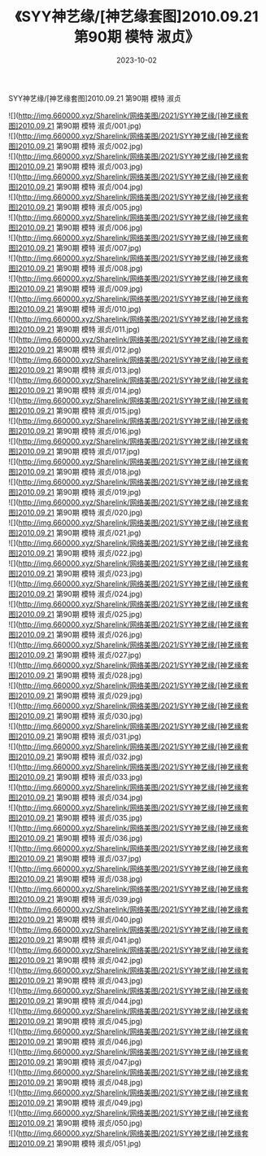 ﻿---
layout: post
title:  《SYY神艺缘/[神艺缘套图]2010.09.21 第90期 模特 淑贞》
date:   2023-10-02
img: http://img.660000.xyz/Sharelink/网络美图/2021/SYY神艺缘/[神艺缘套图]2010.09.21 第90期 模特 淑贞/000.jpg
categories: [美女, 清纯, 唯美]
---

SYY神艺缘/[神艺缘套图]2010.09.21 第90期 模特 淑贞

 ![](http://img.660000.xyz/Sharelink/网络美图/2021/SYY神艺缘/[神艺缘套图]2010.09.21 第90期 模特 淑贞/001.jpg) <br>![](http://img.660000.xyz/Sharelink/网络美图/2021/SYY神艺缘/[神艺缘套图]2010.09.21 第90期 模特 淑贞/002.jpg) <br>![](http://img.660000.xyz/Sharelink/网络美图/2021/SYY神艺缘/[神艺缘套图]2010.09.21 第90期 模特 淑贞/003.jpg) <br>![](http://img.660000.xyz/Sharelink/网络美图/2021/SYY神艺缘/[神艺缘套图]2010.09.21 第90期 模特 淑贞/004.jpg) <br>![](http://img.660000.xyz/Sharelink/网络美图/2021/SYY神艺缘/[神艺缘套图]2010.09.21 第90期 模特 淑贞/005.jpg) <br>![](http://img.660000.xyz/Sharelink/网络美图/2021/SYY神艺缘/[神艺缘套图]2010.09.21 第90期 模特 淑贞/006.jpg) <br>![](http://img.660000.xyz/Sharelink/网络美图/2021/SYY神艺缘/[神艺缘套图]2010.09.21 第90期 模特 淑贞/007.jpg) <br>![](http://img.660000.xyz/Sharelink/网络美图/2021/SYY神艺缘/[神艺缘套图]2010.09.21 第90期 模特 淑贞/008.jpg) <br>![](http://img.660000.xyz/Sharelink/网络美图/2021/SYY神艺缘/[神艺缘套图]2010.09.21 第90期 模特 淑贞/009.jpg) <br>![](http://img.660000.xyz/Sharelink/网络美图/2021/SYY神艺缘/[神艺缘套图]2010.09.21 第90期 模特 淑贞/010.jpg) <br>![](http://img.660000.xyz/Sharelink/网络美图/2021/SYY神艺缘/[神艺缘套图]2010.09.21 第90期 模特 淑贞/011.jpg) <br>![](http://img.660000.xyz/Sharelink/网络美图/2021/SYY神艺缘/[神艺缘套图]2010.09.21 第90期 模特 淑贞/012.jpg) <br>![](http://img.660000.xyz/Sharelink/网络美图/2021/SYY神艺缘/[神艺缘套图]2010.09.21 第90期 模特 淑贞/013.jpg) <br>![](http://img.660000.xyz/Sharelink/网络美图/2021/SYY神艺缘/[神艺缘套图]2010.09.21 第90期 模特 淑贞/014.jpg) <br>![](http://img.660000.xyz/Sharelink/网络美图/2021/SYY神艺缘/[神艺缘套图]2010.09.21 第90期 模特 淑贞/015.jpg) <br>![](http://img.660000.xyz/Sharelink/网络美图/2021/SYY神艺缘/[神艺缘套图]2010.09.21 第90期 模特 淑贞/016.jpg) <br>![](http://img.660000.xyz/Sharelink/网络美图/2021/SYY神艺缘/[神艺缘套图]2010.09.21 第90期 模特 淑贞/017.jpg) <br>![](http://img.660000.xyz/Sharelink/网络美图/2021/SYY神艺缘/[神艺缘套图]2010.09.21 第90期 模特 淑贞/018.jpg) <br>![](http://img.660000.xyz/Sharelink/网络美图/2021/SYY神艺缘/[神艺缘套图]2010.09.21 第90期 模特 淑贞/019.jpg) <br>![](http://img.660000.xyz/Sharelink/网络美图/2021/SYY神艺缘/[神艺缘套图]2010.09.21 第90期 模特 淑贞/020.jpg) <br>![](http://img.660000.xyz/Sharelink/网络美图/2021/SYY神艺缘/[神艺缘套图]2010.09.21 第90期 模特 淑贞/021.jpg) <br>![](http://img.660000.xyz/Sharelink/网络美图/2021/SYY神艺缘/[神艺缘套图]2010.09.21 第90期 模特 淑贞/022.jpg) <br>![](http://img.660000.xyz/Sharelink/网络美图/2021/SYY神艺缘/[神艺缘套图]2010.09.21 第90期 模特 淑贞/023.jpg) <br>![](http://img.660000.xyz/Sharelink/网络美图/2021/SYY神艺缘/[神艺缘套图]2010.09.21 第90期 模特 淑贞/024.jpg) <br>![](http://img.660000.xyz/Sharelink/网络美图/2021/SYY神艺缘/[神艺缘套图]2010.09.21 第90期 模特 淑贞/025.jpg) <br>![](http://img.660000.xyz/Sharelink/网络美图/2021/SYY神艺缘/[神艺缘套图]2010.09.21 第90期 模特 淑贞/026.jpg) <br>![](http://img.660000.xyz/Sharelink/网络美图/2021/SYY神艺缘/[神艺缘套图]2010.09.21 第90期 模特 淑贞/027.jpg) <br>![](http://img.660000.xyz/Sharelink/网络美图/2021/SYY神艺缘/[神艺缘套图]2010.09.21 第90期 模特 淑贞/028.jpg) <br>![](http://img.660000.xyz/Sharelink/网络美图/2021/SYY神艺缘/[神艺缘套图]2010.09.21 第90期 模特 淑贞/029.jpg) <br>![](http://img.660000.xyz/Sharelink/网络美图/2021/SYY神艺缘/[神艺缘套图]2010.09.21 第90期 模特 淑贞/030.jpg) <br>![](http://img.660000.xyz/Sharelink/网络美图/2021/SYY神艺缘/[神艺缘套图]2010.09.21 第90期 模特 淑贞/031.jpg) <br>![](http://img.660000.xyz/Sharelink/网络美图/2021/SYY神艺缘/[神艺缘套图]2010.09.21 第90期 模特 淑贞/032.jpg) <br>![](http://img.660000.xyz/Sharelink/网络美图/2021/SYY神艺缘/[神艺缘套图]2010.09.21 第90期 模特 淑贞/033.jpg) <br>![](http://img.660000.xyz/Sharelink/网络美图/2021/SYY神艺缘/[神艺缘套图]2010.09.21 第90期 模特 淑贞/034.jpg) <br>![](http://img.660000.xyz/Sharelink/网络美图/2021/SYY神艺缘/[神艺缘套图]2010.09.21 第90期 模特 淑贞/035.jpg) <br>![](http://img.660000.xyz/Sharelink/网络美图/2021/SYY神艺缘/[神艺缘套图]2010.09.21 第90期 模特 淑贞/036.jpg) <br>![](http://img.660000.xyz/Sharelink/网络美图/2021/SYY神艺缘/[神艺缘套图]2010.09.21 第90期 模特 淑贞/037.jpg) <br>![](http://img.660000.xyz/Sharelink/网络美图/2021/SYY神艺缘/[神艺缘套图]2010.09.21 第90期 模特 淑贞/038.jpg) <br>![](http://img.660000.xyz/Sharelink/网络美图/2021/SYY神艺缘/[神艺缘套图]2010.09.21 第90期 模特 淑贞/039.jpg) <br>![](http://img.660000.xyz/Sharelink/网络美图/2021/SYY神艺缘/[神艺缘套图]2010.09.21 第90期 模特 淑贞/040.jpg) <br>![](http://img.660000.xyz/Sharelink/网络美图/2021/SYY神艺缘/[神艺缘套图]2010.09.21 第90期 模特 淑贞/041.jpg) <br>![](http://img.660000.xyz/Sharelink/网络美图/2021/SYY神艺缘/[神艺缘套图]2010.09.21 第90期 模特 淑贞/042.jpg) <br>![](http://img.660000.xyz/Sharelink/网络美图/2021/SYY神艺缘/[神艺缘套图]2010.09.21 第90期 模特 淑贞/043.jpg) <br>![](http://img.660000.xyz/Sharelink/网络美图/2021/SYY神艺缘/[神艺缘套图]2010.09.21 第90期 模特 淑贞/044.jpg) <br>![](http://img.660000.xyz/Sharelink/网络美图/2021/SYY神艺缘/[神艺缘套图]2010.09.21 第90期 模特 淑贞/045.jpg) <br>![](http://img.660000.xyz/Sharelink/网络美图/2021/SYY神艺缘/[神艺缘套图]2010.09.21 第90期 模特 淑贞/046.jpg) <br>![](http://img.660000.xyz/Sharelink/网络美图/2021/SYY神艺缘/[神艺缘套图]2010.09.21 第90期 模特 淑贞/047.jpg) <br>![](http://img.660000.xyz/Sharelink/网络美图/2021/SYY神艺缘/[神艺缘套图]2010.09.21 第90期 模特 淑贞/048.jpg) <br>![](http://img.660000.xyz/Sharelink/网络美图/2021/SYY神艺缘/[神艺缘套图]2010.09.21 第90期 模特 淑贞/049.jpg) <br>![](http://img.660000.xyz/Sharelink/网络美图/2021/SYY神艺缘/[神艺缘套图]2010.09.21 第90期 模特 淑贞/050.jpg) <br>![](http://img.660000.xyz/Sharelink/网络美图/2021/SYY神艺缘/[神艺缘套图]2010.09.21 第90期 模特 淑贞/051.jpg) <br>